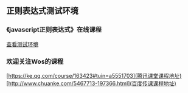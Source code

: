 ## 正则表达式测试环境
### 《javascript正则表达式》在线课程
[查看测试环境](https://flykeying.github.io/regex/index.html)
### 欢迎关注Wos的课程
[https://ke.qq.com/course/163423#tuin=a5551703](腾讯课堂课程地址)
[http://www.chuanke.com/5467713-197366.html](百度传课课程地址)
